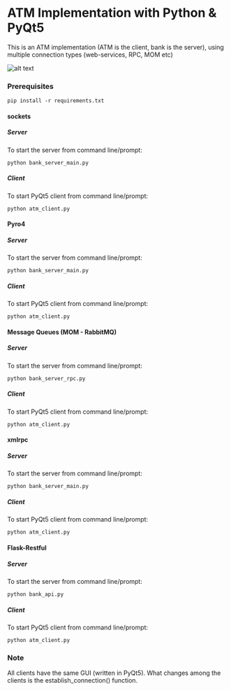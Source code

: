 
# ATM Implementation with Python & PyQt5

This is an ATM implementation (ATM is the client, bank is the server), using multiple connection types (web-services,
RPC, MOM etc)

![alt text](https://i.imgur.com/jnouuEE.png)

### Prerequisites

```
pip install -r requirements.txt
```

#### sockets

##### Server

To start the server from command line/prompt:

```
python bank_server_main.py
```
##### Client

To start PyQt5 client from command line/prompt:

```
python atm_client.py
```

#### Pyro4

##### Server

To start the server from command line/prompt:

```
python bank_server_main.py
```
##### Client

To start PyQt5 client from command line/prompt:

```
python atm_client.py
```

#### Message Queues (MOM - RabbitMQ)

##### Server

To start the server from command line/prompt:

```
python bank_server_rpc.py
```
##### Client

To start PyQt5 client from command line/prompt:

```
python atm_client.py
```

#### xmlrpc

##### Server

To start the server from command line/prompt:

```
python bank_server_main.py
```
##### Client

To start PyQt5 client from command line/prompt:

```
python atm_client.py
```

#### Flask-Restful

##### Server

To start the server from command line/prompt:

```
python bank_api.py
```
##### Client

To start PyQt5 client from command line/prompt:

```
python atm_client.py
```

### Note

All clients have the same GUI (written in PyQt5). What changes among the clients is the establish_connection() function.
